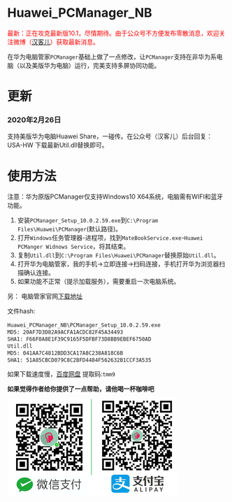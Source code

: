 # Huawei_PCManager_NB

<font color="red">最新：正在攻克最新版10.1，尽情期待。由于公众号不方便发布零散消息，欢迎关注微博（[汉客儿](https://weibo.com/anhkgg)）获取最新消息。</font>

在华为电脑管家`PCManager`基础上做了一点修改，让`PCManager`支持在非华为系电脑（以及美版华为电脑）运行，完美支持多屏协同功能。

# 更新

### 2020年2月26日

支持美版华为电脑Huawei Share，一碰传。在公众号（汉客儿）后台回复：USA-HW 下载最新Util.dll替换即可。


# 使用方法

注意：华为原版PCManager仅支持Windows10 X64系统，电脑需有WIFI和蓝牙功能。

1. 安装`PCManager_Setup_10.0.2.59.exe`到`C:\Program Files\Huawei\PCManager`(默认路径)。
2. 打开`Windows`任务管理器-进程项，找到`MateBookService.exe`-`Huawei PCManger Widnows Service`，将其结束。
2. 复制`Util.dll`到`C:\Program Files\Huawei\PCManager`替换原始`Util.dll`。
3. 打开华为电脑管家，我的手机->立即连接->扫码连接，手机打开华为浏览器扫描确认连接。
4. 如果功能不正常（提示加载服务），需要重启一次电脑系统。

另：
电脑管家官网[下载地址](https://consumer-tkb.huawei.com/tkbapp/downloadWebsiteService?websiteId=1697397)

文件hash:

```
Huawei_PCManager_NB\PCManager_Setup_10.0.2.59.exe
MD5: 20AF7D3D82A9ACFA1ACDC82F45A34493
SHA1: F66F0A8E1F39C9165F5DFBF73D8BB9EBEF6750AD
Util.dll
MD5: 041AA7C4812BDD3CA17A8C238A818C6B
SHA1: 51A85CBCD079C8C2BFD4484F562632B1CCF3A535
```

如果下载速度慢，[百度网盘](https://pan.baidu.com/s/1YsPlMJ2IVW7y-7vJYV9iZw) 提取码:`tmm9`

**如果觉得作者给你提供了一点帮助，请他喝一杯咖啡吧**

![img](pay.png)